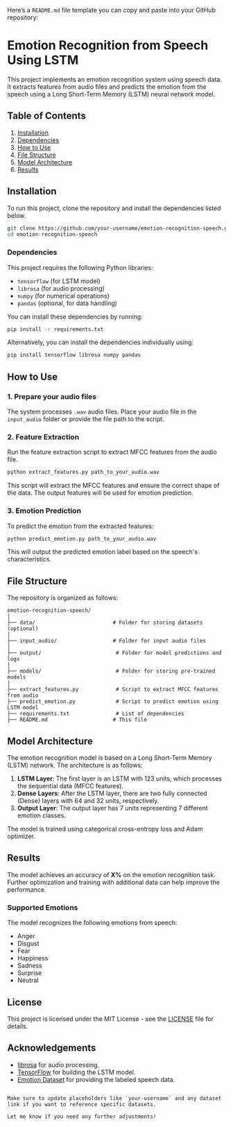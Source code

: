Here’s a `README.md` file template you can copy and paste into your GitHub repository:

# Emotion Recognition from Speech Using LSTM

This project implements an emotion recognition system using speech data. It extracts features from audio files and predicts the emotion from the speech using a Long Short-Term Memory (LSTM) neural network model.

## Table of Contents
1. [Installation](#installation)
2. [Dependencies](#dependencies)
3. [How to Use](#how-to-use)
4. [File Structure](#file-structure)
5. [Model Architecture](#model-architecture)
6. [Results](#results)

## Installation

To run this project, clone the repository and install the dependencies listed below.

```bash
git clone https://github.com/your-username/emotion-recognition-speech.git
cd emotion-recognition-speech
```

### Dependencies

This project requires the following Python libraries:

- `tensorflow` (for LSTM model)
- `librosa` (for audio processing)
- `numpy` (for numerical operations)
- `pandas` (optional, for data handling)

You can install these dependencies by running:

```bash
pip install -r requirements.txt
```

Alternatively, you can install the dependencies individually using:

```bash
pip install tensorflow librosa numpy pandas
```

## How to Use

### 1. Prepare your audio files

The system processes `.wav` audio files. Place your audio file in the `input_audio` folder or provide the file path to the script.

### 2. Feature Extraction

Run the feature extraction script to extract MFCC features from the audio file.

```bash
python extract_features.py path_to_your_audio.wav
```

This script will extract the MFCC features and ensure the correct shape of the data. The output features will be used for emotion prediction.

### 3. Emotion Prediction

To predict the emotion from the extracted features:

```bash
python predict_emotion.py path_to_your_audio.wav
```

This will output the predicted emotion label based on the speech's characteristics.

## File Structure

The repository is organized as follows:

```
emotion-recognition-speech/
│
├── data/                         # Folder for storing datasets (optional)
│
├── input_audio/                  # Folder for input audio files
│
├── output/                        # Folder for model predictions and logs
│
├── models/                        # Folder for storing pre-trained models
│
├── extract_features.py            # Script to extract MFCC features from audio
├── predict_emotion.py             # Script to predict emotion using LSTM model
├── requirements.txt               # List of dependencies
├── README.md                     # This file
```

## Model Architecture

The emotion recognition model is based on a Long Short-Term Memory (LSTM) network. The architecture is as follows:

1. **LSTM Layer**: The first layer is an LSTM with 123 units, which processes the sequential data (MFCC features).
2. **Dense Layers**: After the LSTM layer, there are two fully connected (Dense) layers with 64 and 32 units, respectively.
3. **Output Layer**: The output layer has 7 units representing 7 different emotion classes.

The model is trained using categorical cross-entropy loss and Adam optimizer.

## Results

The model achieves an accuracy of **X%** on the emotion recognition task. Further optimization and training with additional data can help improve the performance.

### Supported Emotions
The model recognizes the following emotions from speech:
- Anger
- Disgust
- Fear
- Happiness
- Sadness
- Surprise
- Neutral

## License

This project is licensed under the MIT License - see the [LICENSE](LICENSE) file for details.

## Acknowledgements

- [librosa](https://librosa.org/) for audio processing.
- [TensorFlow](https://www.tensorflow.org/) for building the LSTM model.
- [Emotion Dataset](link-to-dataset) for providing the labeled speech data.
```

Make sure to update placeholders like `your-username` and any dataset link if you want to reference specific datasets.

Let me know if you need any further adjustments!
